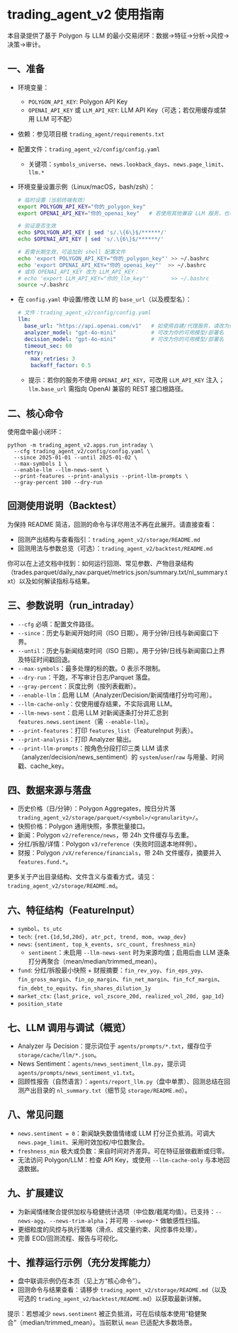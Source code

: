 # trading_agent_v2 使用指南

本目录提供了基于 Polygon 与 LLM 的最小交易闭环：数据→特征→分析→风控→决策→审计。

## 一、准备
- 环境变量：
  - `POLYGON_API_KEY`: Polygon API Key
  - `OPENAI_API_KEY` 或 `LLM_API_KEY`: LLM API Key（可选；若仅用缓存或禁用 LLM 可不配）
- 依赖：参见项目根 `trading_agent/requirements.txt`
- 配置文件：`trading_agent_v2/config/config.yaml`
  - 关键项：`symbols_universe`、`news.lookback_days`、`news.page_limit`、`llm.*`

- 环境变量设置示例（Linux/macOS，bash/zsh）：
  ```bash
  # 临时设置（当前终端有效）
  export POLYGON_API_KEY="你的_polygon_key"
  export OPENAI_API_KEY="你的_openai_key"   # 若使用其他兼容 LLM 服务，也可用 LLM_API_KEY
  
  # 验证是否生效
  echo $POLYGON_API_KEY | sed 's/.\{6\}$/******/'
  echo $OPENAI_API_KEY | sed 's/.\{6\}$/******/'
  
  # 若需长期生效，可追加到 shell 配置文件
  echo 'export POLYGON_API_KEY="你的_polygon_key"' >> ~/.bashrc
  echo 'export OPENAI_API_KEY="你的_openai_key"'  >> ~/.bashrc
  # 或将 OPENAI_API_KEY 改为 LLM_API_KEY：
  # echo 'export LLM_API_KEY="你的_llm_key"'       >> ~/.bashrc
  source ~/.bashrc
  ```

- 在 `config.yaml` 中设置/修改 LLM 的 `base_url`（以及模型名）：
  ```yaml
  # 文件：trading_agent_v2/config/config.yaml
  llm:
    base_url: "https://api.openai.com/v1"   # 如使用自建/代理服务，请改为你的兼容 OpenAI 接口地址
    analyzer_model: "gpt-4o-mini"           # 可改为你的可用模型/部署名
    decision_model: "gpt-4o-mini"           # 可改为你的可用模型/部署名
    timeout_sec: 60
    retry:
      max_retries: 3
      backoff_factor: 0.5
  ```
  - 提示：若你的服务不使用 `OPENAI_API_KEY`，可改用 `LLM_API_KEY` 注入；`llm.base_url` 需指向 OpenAI 兼容的 REST 接口根路径。

## 二、核心命令
使用盘中最小闭环：

```
python -m trading_agent_v2.apps.run_intraday \
  --cfg trading_agent_v2/config/config.yaml \
  --since 2025-01-01 --until 2025-01-02 \
  --max-symbols 1 \
  --enable-llm --llm-news-sent \
  --print-features --print-analysis --print-llm-prompts \
  --gray-percent 100 --dry-run
```

## 回测使用说明（Backtest）

为保持 README 简洁，回测的命令与详尽用法不再在此展开。请直接查看：
- 回测产出结构与查看指引：`trading_agent_v2/storage/README.md`
- 回测用法与参数总览（可选）：`trading_agent_v2/backtest/README.md`

你可以在上述文档中找到：如何运行回测、常见参数、产物目录结构（trades.parquet/daily_nav.parquet/metrics.json/summary.txt/nl_summary.txt）以及如何解读指标与结果。

## 三、参数说明（run_intraday）
- `--cfg` 必填：配置文件路径。
- `--since`：历史与新闻开始时间（ISO 日期）。用于分钟/日线与新闻窗口下界。
- `--until`：历史与新闻结束时间（ISO 日期）。用于分钟/日线与新闻窗口上界及特征时间戳回退。
- `--max-symbols`：最多处理的标的数。0 表示不限制。
- `--dry-run`：干跑，不写审计日志/Parquet 落盘。
- `--gray-percent`：灰度比例（按列表截断）。
- `--enable-llm`：启用 LLM（Analyzer/Decision/新闻情绪打分均可用）。
- `--llm-cache-only`：仅使用缓存结果，不实际调用 LLM。
- `--llm-news-sent`：启用 LLM 对新闻逐条打分并汇总到 `features.news.sentiment`（需 `--enable-llm`）。
- `--print-features`：打印 `features_list`（FeatureInput 列表）。
- `--print-analysis`：打印 Analyzer 输出。
- `--print-llm-prompts`：按角色分段打印三类 LLM 请求（analyzer/decision/news_sentiment）的 `system`/`user`/`raw` 与用量、时间戳、cache_key。

## 四、数据来源与落盘
- 历史价格（日/分钟）：Polygon Aggregates，按日分片落 `trading_agent_v2/storage/parquet/<symbol>/<granularity>/`。
- 快照价格：Polygon 通用快照，多票批量接口。
- 新闻：Polygon `v2/reference/news`，带 24h 文件缓存与去重。
- 分红/拆股/详情：Polygon `v3/reference`（失败时回退本地样例）。
- 财报：Polygon `/vX/reference/financials`，带 24h 文件缓存，摘要并入 `features.fund.*`。

更多关于产出目录结构、文件含义与查看方式，请见：`trading_agent_v2/storage/README.md`。

## 六、特征结构（FeatureInput）
- `symbol`、`ts_utc`
- `tech`: `{ret.{1d,5d,20d}, atr_pct, trend, mom, vwap_dev}`
- `news`: `{sentiment, top_k_events, src_count, freshness_min}`
  - `sentiment`：未启用 `--llm-news-sent` 时为来源均值；启用后由 LLM 逐条打分再聚合（mean/median/trimmed_mean）。
- `fund`: 分红/拆股最小快照 + 财报摘要：`fin_rev_yoy`、`fin_eps_yoy`、`fin_gross_margin`、`fin_op_margin`、`fin_net_margin`、`fin_fcf_margin`、`fin_debt_to_equity`、`fin_shares_dilution_1y`
- `market_ctx`: `{last_price, vol_zscore_20d, realized_vol_20d, gap_1d}`
- `position_state`

## 七、LLM 调用与调试（概览）
- Analyzer 与 Decision：提示词位于 `agents/prompts/*.txt`，缓存位于 `storage/cache/llm/*.json`。
- News Sentiment：`agents/news_sentiment_llm.py`，提示词 `agents/prompts/news_sentiment_v1.txt`。
- 回顾性报告（自然语言）：`agents/report_llm.py`（盘中单票）、回测总结在回测产出目录的 `nl_summary.txt`（细节见 `storage/README.md`）。

## 八、常见问题
- `news.sentiment = 0`：新闻缺失数值情绪或 LLM 打分正负抵消。可调大 `news.page_limit`、采用时效加权/中位数聚合。
- `freshness_min` 极大或负数：来自时间对齐差异。可在特征层做截断或归零。
- 无法访问 Polygon/LLM：检查 API Key，或使用 `--llm-cache-only` 与本地回退数据。

## 九、扩展建议
- 为新闻情绪聚合提供加权与稳健统计选项（中位数/截尾均值）。已支持：`--news-agg`、`--news-trim-alpha`；并可用 `--sweep-*` 做敏感性扫描。
- 更细粒度的风控与执行策略（滑点、成交量约束、风控事件处理）。
- 完善 EOD/回测流程、报告与可视化。

## 十、推荐运行示例（充分发挥能力）
- 盘中联调示例仍在本页（见上方“核心命令”）。
- 回测命令与结果查看：请移步 `trading_agent_v2/storage/README.md`（以及可选的 `trading_agent_v2/backtest/README.md`）以获取最新详解。

提示：若想减少 `news.sentiment` 被正负抵消，可在后续版本使用“稳健聚合”（median/trimmed_mean）。当前默认 `mean` 已适配大多数场景。 